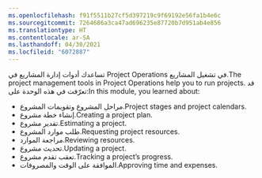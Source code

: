 ```yaml
---
ms.openlocfilehash: f91f5511b27cf5d397219c9f69192e56fa1b4e6c
ms.sourcegitcommit: 7264686a3ca47ad696235e87720b7d951ab4e856
ms.translationtype: HT
ms.contentlocale: ar-SA
ms.lasthandoff: 04/30/2021
ms.locfileid: "6072887"
---
```

<span data-ttu-id="b367e-101">تساعدك أدوات إدارة المشاريع في Project Operations في تشغيل المشاريع.</span><span class="sxs-lookup"><span data-stu-id="b367e-101">The project management tools in Project Operations help you to run projects.</span></span> <span data-ttu-id="b367e-102">قد تعرّفت في هذه الوحدة على:</span><span class="sxs-lookup"><span data-stu-id="b367e-102">In this module, you learned about:</span></span>

- <span data-ttu-id="b367e-103">مراحل المشروع وتقويمات المشروع.</span><span class="sxs-lookup"><span data-stu-id="b367e-103">Project stages and project calendars.</span></span>
- <span data-ttu-id="b367e-104">إنشاء خطة مشروع.</span><span class="sxs-lookup"><span data-stu-id="b367e-104">Creating a project plan.</span></span>
- <span data-ttu-id="b367e-105">تقدير مشروع.</span><span class="sxs-lookup"><span data-stu-id="b367e-105">Estimating a project.</span></span>
- <span data-ttu-id="b367e-106">طلب موارد المشروع.</span><span class="sxs-lookup"><span data-stu-id="b367e-106">Requesting project resources.</span></span>
- <span data-ttu-id="b367e-107">مراجعة الموارد.</span><span class="sxs-lookup"><span data-stu-id="b367e-107">Reviewing resources.</span></span>
- <span data-ttu-id="b367e-108">تحديث مشروع.</span><span class="sxs-lookup"><span data-stu-id="b367e-108">Updating a project.</span></span>
- <span data-ttu-id="b367e-109">تعقب تقدم مشروع.</span><span class="sxs-lookup"><span data-stu-id="b367e-109">Tracking a project’s progress.</span></span>
- <span data-ttu-id="b367e-110">الموافقة على الوقت والمصروفات.</span><span class="sxs-lookup"><span data-stu-id="b367e-110">Approving time and expenses.</span></span>

